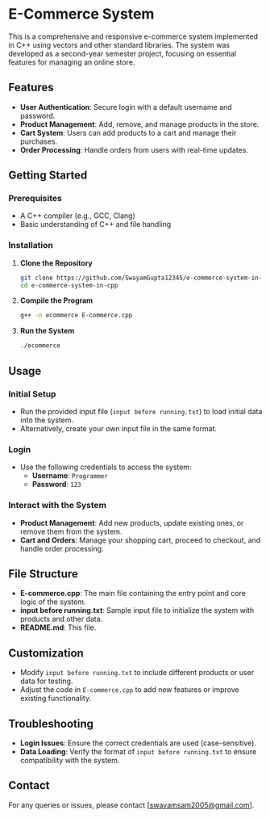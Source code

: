 # E-Commerce System

This is a comprehensive and responsive e-commerce system implemented in C++ using vectors and other standard libraries. The system was developed as a second-year semester project, focusing on essential features for managing an online store.

## Features

- **User Authentication**: Secure login with a default username and password.
- **Product Management**: Add, remove, and manage products in the store.
- **Cart System**: Users can add products to a cart and manage their purchases.
- **Order Processing**: Handle orders from users with real-time updates.
  
## Getting Started

### Prerequisites

- A C++ compiler (e.g., GCC, Clang)
- Basic understanding of C++ and file handling

### Installation

1. **Clone the Repository**
   ```bash
   git clone https://github.com/SwayamGupta12345/e-commerce-system-in-cpp.git
   cd e-commerce-system-in-cpp
   ```

2. **Compile the Program**
   ```bash
   g++ -o ecommerce E-commerce.cpp
   ```

3. **Run the System**
   ```bash
   ./ecommerce
   ```

## Usage

### Initial Setup

- Run the provided input file (`input before running.txt`) to load initial data into the system.
- Alternatively, create your own input file in the same format.

### Login

- Use the following credentials to access the system:
  - **Username**: `Programmer`
  - **Password**: `123`

### Interact with the System

- **Product Management**: Add new products, update existing ones, or remove them from the system.
- **Cart and Orders**: Manage your shopping cart, proceed to checkout, and handle order processing.

## File Structure

- **E-commerce.cpp**: The main file containing the entry point and core logic of the system.
- **input before running.txt**: Sample input file to initialize the system with products and other data.
- **README.md**: This file.

## Customization

- Modify `input before running.txt` to include different products or user data for testing.
- Adjust the code in `E-commerce.cpp` to add new features or improve existing functionality.

## Troubleshooting

- **Login Issues**: Ensure the correct credentials are used (case-sensitive).
- **Data Loading**: Verify the format of `input before running.txt` to ensure compatibility with the system.

## Contact

For any queries or issues, please contact [swayamsam2005@gmail.com].
